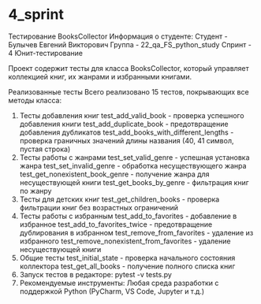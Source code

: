 # 4_sprint
Тестирование BooksCollector
Информация о студенте: Студент - Булычев Евгений Викторович Группа - 22_qa_FS_python_study Спринт - 4 Юнит-тестирование

Проект содержит тесты для класса BooksCollector, который управляет коллекцией книг, их жанрами и избранными книгами.

Реализованные тесты
Всего реализовано 15 тестов, покрывающих все методы класса:

1. Тесты добавления книг
test_add_valid_book - проверка успешного добавления книги
test_add_duplicate_book - предотвращение добавления дубликатов
test_add_books_with_different_lengths - проверка граничных значений длины названия (40, 41 символ, пустая строка)
2. Тесты работы с жанрами
test_set_valid_genre - успешная установка жанра
test_set_invalid_genre - обработка несуществующего жанра
test_get_nonexistent_book_genre - получение жанра для несуществующей книги
test_get_books_by_genre - фильтрация книг по жанру
3. Тесты для детских книг
test_get_children_books - проверка фильтрации книг без возрастных ограничений
4. Тесты работы с избранным
test_add_to_favorites - добавление в избранное
test_add_to_favorites_twice - предотвращение дублирования в избранном
test_remove_from_favorites - удаление из избранного
test_remove_nonexistent_from_favorites - удаление несуществующей книги
5. Общие тесты
test_initial_state - проверка начального состояния коллектора
test_get_all_books - получение полного списка книг
6. Запуск тестов в редакторе: pytest -v tests.py
7. Рекомендуемые инструменты: Любая среда разработки с поддержкой Python (PyCharm, VS Code, Jupyter и т.д.)                                               


